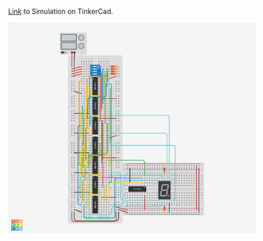 [Link](https://www.tinkercad.com/things/6b7P2voZTe7-5421-bcd-to-7-segment-cc/editel?returnTo=%2Fthings%2F6b7P2voZTe7-5421-bcd-to-7-segment-cc&sharecode=zANS2J6WejoQh72vE9qUGUUQbMJxAgI-3pbMDr1SalM)
to Simulation on TinkerCad.


![TinkerCad circuit BCD decoder](TinkerCadCircuit.png)

